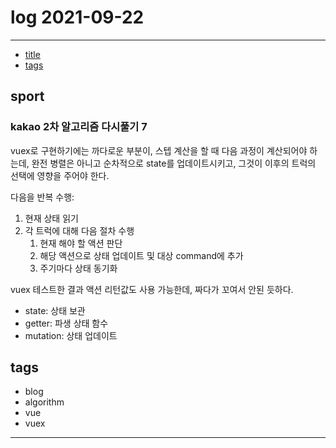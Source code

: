 # log 2021-09-22

--------------------------

- [title](#title)
- [tags](#tags)


## sport

### kakao 2차 알고리즘 다시풀기 7

vuex로 구현하기에는 까다로운 부분이, 스텝 계산을 할 때 다음 과정이 계산되어야 하는데, 완전 병렬은 아니고 순차적으로 state를 업데이트시키고, 그것이 이후의 트럭의 선택에 영향을 주어야 한다.

다음을 반복 수행:
1. 현재 상태 읽기
2. 각 트럭에 대해 다음 절차 수행
   1. 현재 해야 할 액션 판단
   2. 해당 액션으로 상태 업데이트 및 대상 command에 추가
   3. 주기마다 상태 동기화

vuex 테스트한 결과 액션 리턴값도 사용 가능한데, 짜다가 꼬여서 안된 듯하다.

- state: 상태 보관
- getter: 파생 상태 함수
- mutation: 상태 업데이트


## tags
- blog
- algorithm
- vue
- vuex

--------------------------

